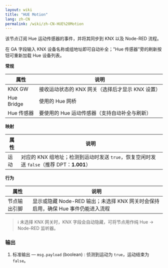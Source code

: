 ```yaml
---
layout: wiki
title: "HUE Motion"
lang: zh-CN
permalink: /wiki/zh-CN-HUE%20Motion
---
```

该节点订阅 Hue 运动传感器的事件，并将其同步到 KNX 以及 Node-RED 流程。

在 GA 字段输入 KNX 设备名称或组地址即可自动补全；"Hue 传感器”旁的刷新按钮可重新加载 Hue 设备列表。

**常规**

|属性|说明|
| - | - |
|KNX GW |接收运动状态的 KNX 网关（选择后才显示 KNX 设置）|
|Hue Bridge|使用的 Hue 网桥|
| Hue 传感器 | 要使用的 Hue 运动传感器（支持自动补全与刷新）|

**映射**

|属性|说明|
|--|--|
| 运动 | 对应的 KNX 组地址；检测到运动时发送 `true`，恢复空闲时发送 `false`（推荐 DPT：<b>1.001</b>）|

**行为**

|属性|说明|
|--|--|
| 节点输出引脚 | 显示或隐藏 Node-RED 输出；未选择 KNX 网关时会保持启用，确保 Hue 事件仍能进入流程 |

> ℹ️ 未选择 KNX 网关时，KNX 字段会自动隐藏，可将节点用作纯 Hue → Node-RED 监听器。

### 输出

1. 标准输出 — `msg.payload` (boolean)
   : 侦测到运动为 `true`，运动结束为 `false`。
